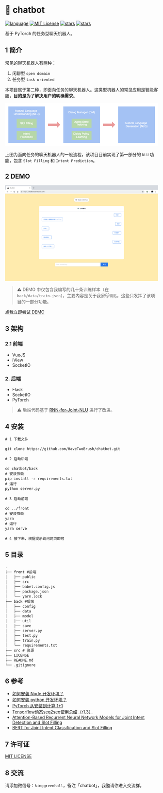 # 🤖️ chatbot

[![language](https://img.shields.io/badge/language-Py3.6+-yellow.svg)](https://docs.python.org/3.6/)
[![MIT License](https://img.shields.io/badge/license-MIT-green.svg)](https://github.com/HaveTwoBrush/chatbot/blob/master/LICENSE)
[![stars](https://img.shields.io/github/stars/HaveTwoBrush/chatbot.svg)](https://github.com/HaveTwoBrush/chatbot/stargazers)
[![stars](https://img.shields.io/github/forks/HaveTwoBrush/chatbot.svg)](https://github.com/HaveTwoBrush/chatbot/network/members)

基于 PyTorch 的任务型聊天机器人。

## 1 简介

常见的聊天机器人有两种：

1. 闲聊型 `open domain`
2. 任务型 `task oriented`

本项目属于第二种，即面向任务的聊天机器人。这类型机器人的常见应用是智能客服，**目的是为了解决用户的明确需求**。

![flow](src/chatbot-flow.png)

上图为面向任务的聊天机器人的一般流程，该项目目前实现了第一部分的 `NLU` 功能，包含 `Slot Filling` 和 `Intent Prediction`。

## 2 DEMO

![demo](./src/demo-screen-shot.jpg)

> ⚠️ DEMO 中仅包含我编写的几十条训练样本（在 `back/data/train.json`），主要内容是关于我家🐱`锅贴`，这些只发挥了该项目的一部分功能。

[点我立即尝试 DEMO](https://chatbot.dovolopor.com)

## 3 架构

### 2.1 前端

- VueJS
- iView
- SocketIO

### 2. 后端

- Flask
- SocketIO
- PyTorch

> ⚠️ 后端代码基于 [RNN-for-Joint-NLU](https://github.com/applenob/RNN-for-Joint-NLU) 进行了改进。

## 4 安装

```shell
# 1 下载文件

git clone https://github.com/HaveTwoBrush/chatbot.git

# 2 启动后端

cd chatbot/back
# 安装依赖
pip install -r requirements.txt
# 运行
python server.py

# 3 启动前端

cd ../front
# 安装依赖
yarn
# 运行
yarn serve

# 4 接下来，根据提示访问网页即可
```

## 5 目录

```shell
.
├── front #前端
│   ├── public
│   ├── src
│   ├── babel.config.js
│   ├── package.json
│   └── yarn.lock
├── back #后端
│   ├── config
│   ├── data
│   ├── model
│   ├── util
│   ├── save
│   ├── server.py
│   ├── test.py
│   ├── train.py
│   └── requirements.txt
├── src # 资源
├── LICENSE
├── README.md
└── .gitignore
```

## 6 参考

- [如何安装 Node 开发环境？](https://www.v2ai.cn/linux/2018/11/11/LX-10.html)
- [如何安装 python 开发环境？](https://www.v2ai.cn/linux/2018/04/29/LX-2.html)
- [PyTorch 从安装到计算 1+1](https://www.v2ai.cn/dl/2018/08/20/DL-5.html)
- [Tensorflow动态seq2seq使用总结（r1.3）](https://github.com/applenob/RNN-for-Joint-NLU/blob/master/tensorflow_dynamic_seq2seq.md)
- [Attention-Based Recurrent Neural Network Models for Joint Intent Detection and Slot Filling](https://arxiv.org/abs/1609.01454)
- [BERT for Joint Intent Classification and Slot Filling](https://arxiv.org/pdf/1902.10909.pdf)

## 7 许可证

[MIT LICENSE](./LICENSE)

## 8 交流

请添加微信号：`kinggreenhall`，备注「chatbot」，我邀请你进入交流群。
